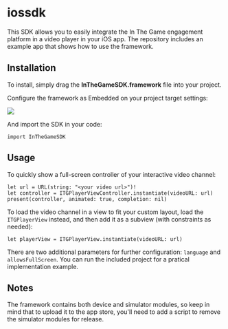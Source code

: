 # iossdk

This SDK allows you to easily integrate the In The Game engagement platform in a video player in your iOS app.
The repository includes an example app that shows how to use the framework.


## Installation

To install, simply drag the **InTheGameSDK.framework** file into your project. 

Configure the framework as Embedded on your project target settings:

![](https://i.imgur.com/GsuJVIc.png)

And import the SDK in your code:

`import InTheGameSDK`


## Usage

To quickly show a full-screen controller of your interactive video channel:

```
let url = URL(string: "<your video url>")!
let controller = ITGPlayerViewController.instantiate(videoURL: url)
present(controller, animated: true, completion: nil)
```

To load the video channel in a view to fit your custom layout, load the `ITGPlayerView` instead, and then add it as a subview (with constraints as needed): 

```
let playerView = ITGPlayerView.instantiate(videoURL: url)
```

There are two additional parameters for further configuration: `language` and `allowsFullScreen`.
You can run the included project for a pratical implementation example.

## Notes

The framework contains both device and simulator modules, so keep in mind that to upload it to the app store, you'll need to add a script to remove the simulator modules for release.
